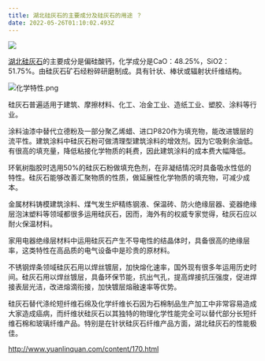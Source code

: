 ```yaml
---
title: 湖北硅灰石的主要成分及硅灰石的用途 ？
date: 2022-05-26T01:10:02.493Z
---
```

<!--StartFragment-->

![](http://www.yuanlinquan.com/static/upload/image/20220221/1645424920444844.jpg)

[湖北硅灰石](http://www.yuanlinquan.com/)的主要成分是偏硅酸钙，化学成分是CaO：48.25%，SiO2：51.75%。由硅灰石矿石经粉碎研磨制成。具有针状、棒状或辐射状纤维结构。

![化学特性.png](http://www.yuanlinquan.com/static/upload/image/20220221/1645424901372660.png "1645424901372660.png")

硅灰石普遍适用于建筑、摩擦材料、化工、冶金工业、造纸工业、塑胶、涂料等行业。



涂料油漆中替代立德粉及一部分聚乙烯蜡、进口P820作为填充物，能改进镀层的流平性。建筑涂料中硅灰石粉可做清理型建筑涂料的增效剂。因为它吸剩余油低。有很高的填充量，降低粘接化学物质的耗费，因此建筑涂料的成本费大幅降低。



环氧树脂胶时选用50%的硅灰石粉做填充色剂，在非凝结情况时具备吸水性低的特性。硅灰石能够改善汇聚物质的性质，做延展性化学物质的填充物，可减少成本。



金属材料铸模建筑涂料、煤气发生炉精练钢液、保温砖、防火绝缘层器、瓷器绝缘层泡沫塑料等领域都很多运用硅灰石，因而，海外有的权威专家觉得，硅灰石应以耐火保温材料。



家用电器绝缘层材料中运用硅灰石产生不导电性的结晶体时，具备很高的绝缘层率，这类特性在高品质的电气设备中是珍贵的原材料。



不锈钢焊条领域硅灰石用以焊丝镀层，加快熔化速率，国外现有很多年运用历史时间。硅灰石用以焊丝镀层，具备环保节能，抗出气孔，提高焊接抗压强度，促进焊接表层光洁，改进熔滴衔接，加快镀层熔融速率等优势。



硅灰石替代涤纶短纤维石绵及化学纤维长石因为石棉制品生产加工中非常容易造成 大家造成癌病，而纤维状硅灰石以其独特的物理化学性能完全可以替代部分长短纤维石棉和玻璃纤维产品。特别是在针状硅灰石纤维产品方面，湖北硅灰石的性能极佳。

http://www.yuanlinquan.com/content/170.html

<!--EndFragment-->